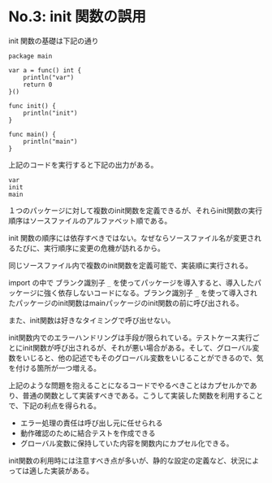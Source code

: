 # No.3: init 関数の誤用

init 関数の基礎は下記の通り

```
package main

var a = func() int {
	println("var")
	return 0
}()

func init() {
	println("init")
}

func main() {
	println("main")
}
```

上記のコードを実行すると下記の出力がある。

```
var
init
main
```

１つのパッケージに対して複数のinit関数を定義できるが、それらinit関数の実行順序はソースファイルのアルファベット順である。

init 関数の順序には依存すべきではない。なぜならソースファイル名が変更されるたびに、実行順序に変更の危機が訪れるから。

同じソースファイル内で複数のinit関数を定義可能で、実装順に実行される。

import の中で ブランク識別子 `_` を使ってパッケージを導入すると、導入したパッケージに強く依存しないコードになる。ブランク識別子 `_` を使って導入されたパッケージのinit関数はmainパッケージのinit関数の前に呼び出される。

また、init関数は好きなタイミングで呼び出せない。

init関数内でのエラーハンドリングは手段が限られている。テストケース実行ごとにinit関数が呼び出されるが、それが悪い場合がある。そして、グローバル変数をいじると、他の記述でもそのグローバル変数をいじることができるので、気を付ける箇所が一つ増える。

上記のような問題を抱えることになるコードでやるべきことはカプセルかであり、普通の関数として実装すべきである。こうして実装した関数を利用することで、下記の利点を得られる。

* エラー処理の責任は呼び出し元に任せられる
* 動作確認のために結合テストを作成できる
* グローバル変数に保持していた内容を関数内にカプセル化できる。

init関数の利用時には注意すべき点が多いが、静的な設定の定義など、状況によっては適した実装がある。

